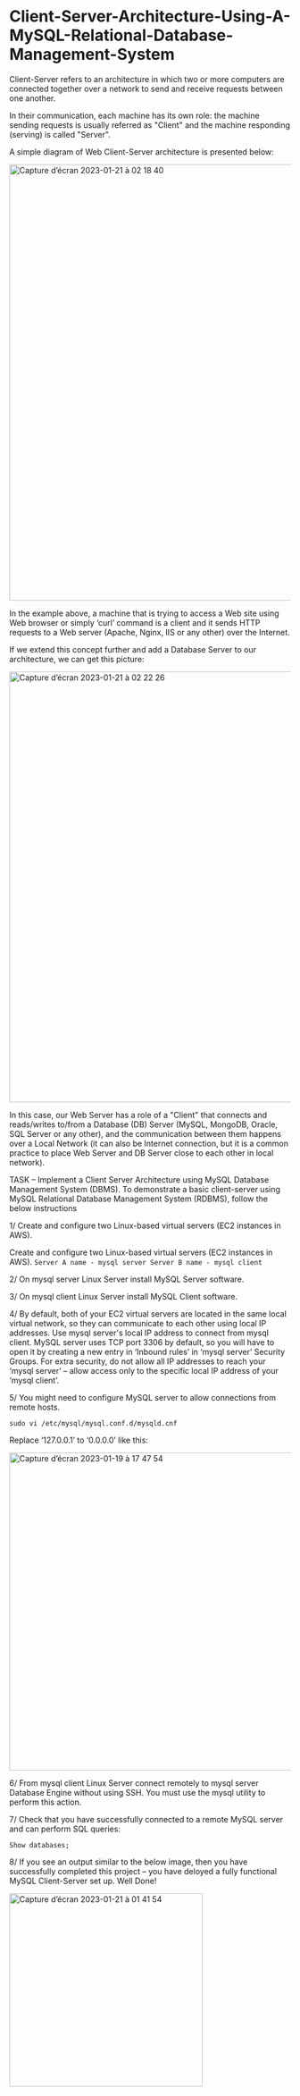# Client-Server-Architecture-Using-A-MySQL-Relational-Database-Management-System

Client-Server refers to an architecture in which two or more computers are connected together over a network to send and receive requests between one another.

In their communication, each machine has its own role: the machine sending requests is usually referred as "Client" and the machine responding (serving) is called "Server".

A simple diagram of Web Client-Server architecture is presented below:

<img width="781" alt="Capture d’écran 2023-01-21 à 02 18 40" src="https://user-images.githubusercontent.com/38444929/213831738-ef1d126a-d5b0-4a6a-b5f4-38f5d4e7b564.png">

In the example above, a machine that is trying to access a Web site using Web browser or simply ‘curl’ command is a client and it sends HTTP requests to a Web server (Apache, Nginx, IIS or any other) over the Internet.

If we extend this concept further and add a Database Server to our architecture, we can get this picture:

<img width="771" alt="Capture d’écran 2023-01-21 à 02 22 26" src="https://user-images.githubusercontent.com/38444929/213831854-f4113526-ff10-40d7-9ae3-260d6749737a.png">

In this case, our Web Server has a role of a "Client" that connects and reads/writes to/from a Database (DB) Server (MySQL, MongoDB, Oracle, SQL Server or any other), and the communication between them happens over a Local Network (it can also be Internet connection, but it is a common practice to place Web Server and DB Server close to each other in local network).

TASK – Implement a Client Server Architecture using MySQL Database Management System (DBMS). To demonstrate a basic client-server using MySQL Relational Database Management System (RDBMS), follow the below instructions

1/ Create and configure two Linux-based virtual servers (EC2 instances in AWS).

Create and configure two Linux-based virtual servers (EC2 instances in AWS).
``
Server A name - mysql server
Server B name - mysql client
``

2/ On mysql server Linux Server install MySQL Server software.

3/ On mysql client Linux Server install MySQL Client software.

4/ By default, both of your EC2 virtual servers are located in the same local virtual network, so they can communicate to each other using local IP addresses. Use mysql server's local IP address to connect from mysql client. MySQL server uses TCP port 3306 by default, so you will have to open it by creating a new entry in ‘Inbound rules’ in ‘mysql server’ Security Groups. For extra security, do not allow all IP addresses to reach your ‘mysql server’ – allow access only to the specific local IP address of your ‘mysql client’.

5/ You might need to configure MySQL server to allow connections from remote hosts.

`sudo vi /etc/mysql/mysql.conf.d/mysqld.cnf`

Replace ‘127.0.0.1’ to ‘0.0.0.0’ like this:

<img width="569" alt="Capture d’écran 2023-01-19 à 17 47 54" src="https://user-images.githubusercontent.com/38444929/213837737-4be47884-69ea-415a-907c-820ed661693c.png">

6/ From mysql client Linux Server connect remotely to mysql server Database Engine without using SSH. You must use the mysql utility to perform this action.

7/ Check that you have successfully connected to a remote MySQL server and can perform SQL queries:

`Show databases;`

8/ If you see an output similar to the below image, then you have successfully completed this project – you have deloyed a fully functional MySQL Client-Server set up. Well Done!

<img width="346" alt="Capture d’écran 2023-01-21 à 01 41 54" src="https://user-images.githubusercontent.com/38444929/213838326-eebfa506-58ca-405c-bbe8-e696f128e565.png">




